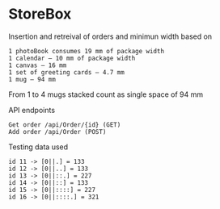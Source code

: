 # StoreBox
Insertion and retreival of orders and minimun width based on 

    1 photoBook consumes 19 mm of package width
    1 calendar — 10 mm of package width
    1 canvas — 16 mm
    1 set of greeting cards — 4.7 mm
    1 mug — 94 mm
	
From 1 to 4 mugs stacked count as single space of 94 mm

API endpoints

	Get order /api/Order/{id} (GET)
	Add order /api/Order (POST)

Testing data used

	id 11 -> [0||.] = 133
	id 12 -> [0||..] = 133
	id 13 -> [0||::.] = 227
	id 14 -> [0||::] = 133
	id 15 -> [0||::::] = 227
	id 16 -> [0||::::.] = 321